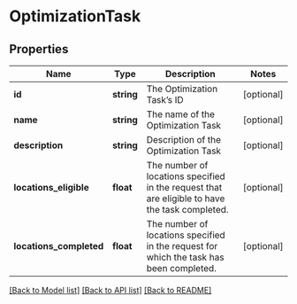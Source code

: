 # OptimizationTask

## Properties
Name | Type | Description | Notes
------------ | ------------- | ------------- | -------------
**id** | **string** | The Optimization Task’s ID | [optional] 
**name** | **string** | The name of the Optimization Task | [optional] 
**description** | **string** | Description of the Optimization Task | [optional] 
**locations_eligible** | **float** | The number of locations specified in the request that are eligible to have the task completed. | [optional] 
**locations_completed** | **float** | The number of locations specified in the request for which the task has been completed. | [optional] 

[[Back to Model list]](../README.md#documentation-for-models) [[Back to API list]](../README.md#documentation-for-api-endpoints) [[Back to README]](../README.md)


